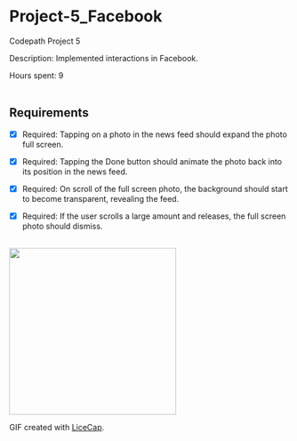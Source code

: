 # Project-5_Facebook

Codepath Project 5

Description: Implemented interactions in Facebook.

Hours spent: 9 <br>
<br>
## Requirements
 * [x] Required: Tapping on a photo in the news feed should expand the photo full screen.
 * [x] Required: Tapping the Done button should animate the photo back into its position in the news feed.
 * [x] Required: On scroll of the full screen photo, the background should start to become transparent, revealing the feed. 
 * [x] Required: If the user scrolls a large amount and releases, the full screen photo should dismiss.

    
<br>
<img src="http://i.imgur.com/WA3KEEv.gif" alt="" width="300">

GIF created with [LiceCap](http://www.cockos.com/licecap/).
